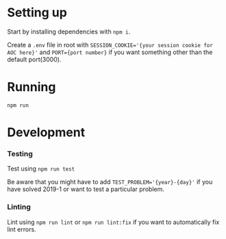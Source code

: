 # Setting up
Start by installing dependencies with `npm i`.

Create a `.env` file in root with `SESSION_COOKIE='{your session cookie for AOC here}'` and `PORT={port number}` if you want something other than the default port(3000).

# Running
`npm run`

# Development

### Testing
Test using `npm run test`

Be aware that you might have to add `TEST_PROBLEM='{year}-{day}'` if you have solved 2019-1 or want to test a particular problem.

### Linting
Lint using `npm run lint` or `npm run lint:fix` if you want to automatically fix lint errors.
